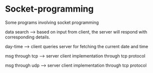 # Socket-programming

Some programs involving socket programming

data search  --> based on input from client, the server will respond with corresponding details.

day-time --> client queries server for fetching the current date and time

msg through tcp --> server client implementation through tcp protocol

msg through udp --> server client implementation through tcp protocol
